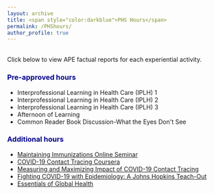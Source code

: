 ```yaml
---
layout: archive
title: <span style="color:darkblue">PHS Hours</span>  
permalink: /PHShours/
author_profile: true
---  
```

<br/> Click below to view APE factual reports for each experiential activity.

### <span style="color:darkblue">Pre-approved hours</span>     
* Interprofessional Learning in Health Care (IPLH) 1  
* Interprofessional Learning in Health Care (IPLH) 2  
* Interprofessional Learning in Health Care (IPLH) 3  
* Afternoon of Learning  
* Common Reader Book Discussion-What the Eyes Don't See      

### <span style="color:darkblue">Additional hours</span>     
* <a href="https://shalslikesepi.github.io/files/SN_APE 1 Immunizations Seminar.pdf" target="_blank" rel="noreferrer"> Maintaining Immunizations Online Seminar<a>  
* <a href="https://shalslikesepi.github.io/files/SN_APE 2 Contact Tracing 1.pdf" target="_blank" rel="noreferrer"> COVID-19 Contact Tracing Coursera<a>   
* <a href="https://shalslikesepi.github.io/files/SN_APE 3 Contact Tracing 2.pdf" target="_blank" rel="noreferrer"> Measuring and Maximizing Impact of COVID-19 Contact Tracing<a>  
* <a href="https://shalslikesepi.github.io/files/SN_APE 4 Fighting COVID.pdf" target="_blank" rel="noreferrer"> Fighting COVID-19 with Epidemiology: A Johns Hopkins Teach-Out<a>    
* <a href="https://shalslikesepi.github.io/files/SN_APE 5 Global Health.pdf" target="_blank" rel="noreferrer"> Essentials of Global Health<a>    
